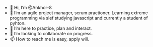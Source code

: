 - 👋 Hi, I’m @Ankhor-8
- 👀 I’m an agile project manager, scrum practioner. Learning extreme programming via slef studying javascript and currently a student of pyhton.
- 🌱 I’m here to practice, plan and interact.
- 💞️ I’m looking to collaborate on progress.
- 📫 How to reach me is easy, apply will.

<!---
Ankhor-8/Ankhor-8 is a ✨ special ✨ repository because its `README.md` (this file) appears on your GitHub profile.
You can click the Preview link to take a look at your changes.
--->
